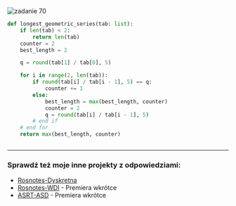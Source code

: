 <picture>
  <source srcset="../../srt/zbior_zadan/70.png" media="(prefers-color-scheme: light)">
  <source srcset="../../srt/zbior_zadan/black_70.png" media="(prefers-color-scheme: dark)">
  <img src="../../srt/zbior_zadan/black_70.png" alt="zadanie 70">
</picture>

```python
def longest_geometric_series(tab: list):
    if len(tab) < 2:
        return len(tab)
    counter = 2
    best_length = 2

    q = round(tab[1] / tab[0], 5)

    for i in range(2, len(tab)):
        if round(tab[i] / tab[i - 1], 5) == q:
            counter += 1
        else:
            best_length = max(best_length, counter)
            counter = 2
            q = round(tab[i] / tab[i - 1], 5)
        # end if
    # end for
    return max(best_length, counter)



```

---
### Sprawdź też moje inne projekty z odpowiedziami:
- [Rosnotes-Dyskretna](https://github.com/kamilGie/Rosnotes-Dyskretna)
- [Rosnotes-WDI](https://github.com/kamilGie/Rosnotes-WDI) - Premiera wkrótce
- [ASRT-ASD](https://github.com/kamilGie/Rosnotes-Dyskretna) - Premiera wkrótce
